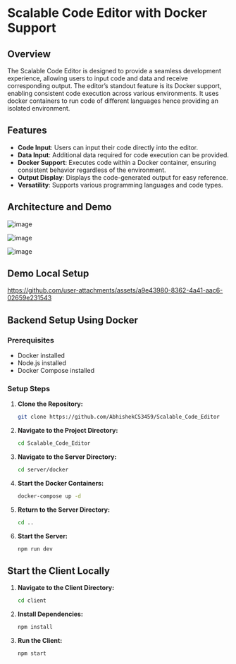 

# Scalable Code Editor with Docker Support

## Overview

The Scalable Code Editor is designed to provide a seamless development experience, allowing users to input code and data and receive corresponding output. The editor’s standout feature is its Docker support, enabling consistent code execution across various environments. It uses docker containers to run code of different languages hence providing an isolated environment.

## Features

- **Code Input**: Users can input their code directly into the editor.
- **Data Input**: Additional data required for code execution can be provided.
- **Docker Support**: Executes code within a Docker container, ensuring consistent behavior regardless of the environment.
- **Output Display**: Displays the code-generated output for easy reference.
- **Versatility**: Supports various programming languages and code types.

## Architecture and Demo 
![image](https://github.com/user-attachments/assets/2ef67fad-2ebf-48f4-adc9-5ec2a84d3762)

![image](https://github.com/user-attachments/assets/83eed223-e77c-4f69-98e6-93f8ef72db15)

![image](https://github.com/user-attachments/assets/51cd7928-53b0-4299-aa2c-39d8c671c4e7)

## Demo Local Setup

https://github.com/user-attachments/assets/a9e43980-8362-4a41-aac6-02659e231543




## Backend Setup Using Docker

### Prerequisites

- Docker installed
- Node.js installed
- Docker Compose installed

### Setup Steps

1. **Clone the Repository:**
   ```bash
   git clone https://github.com/AbhishekCS3459/Scalable_Code_Editor
   ```
2. **Navigate to the Project Directory:**
   ```bash
   cd Scalable_Code_Editor
   ```
3. **Navigate to the Server Directory:**
   ```bash
   cd server/docker
   ```
4. **Start the Docker Containers:**
   ```bash
   docker-compose up -d
   ```
5. **Return to the Server Directory:**
   ```bash
   cd ..
   ```
6. **Start the Server:**
   ```bash
   npm run dev
   ```

## Start the Client Locally

1. **Navigate to the Client Directory:**
   ```bash
   cd client
   ```
2. **Install Dependencies:**
   ```bash
   npm install
   ```
3. **Run the Client:**
   ```bash
   npm start
   ```

